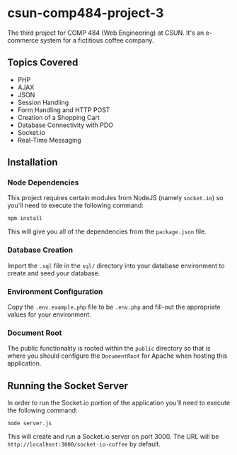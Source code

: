 # csun-comp484-project-3
The third project for COMP 484 (Web Engineering) at CSUN. It's an e-commerce system for a fictitious coffee company.

## Topics Covered

- PHP
- AJAX
- JSON
- Session Handling
- Form Handling and HTTP POST
- Creation of a Shopping Cart
- Database Connectivity with PDO
- Socket.io
- Real-Time Messaging

## Installation

### Node Dependencies

This project requires certain modules from NodeJS (namely `socket.io`) so you'll need to execute the following command:

```npm install```

This will give you all of the dependencies from the `package.json` file.

### Database Creation

Import the `.sql` file in the `sql/` directory into your database environment to create and seed your database.

### Environment Configuration

Copy the `.env.example.php` file to be `.env.php` and fill-out the appropriate values for your environment.

### Document Root

The public functionality is rooted within the `public` directory so that is where you should configure the `DocumentRoot` for Apache when hosting this application.

## Running the Socket Server

In order to run the Socket.io portion of the application you'll need to execute the following command:

```node server.js```

This will create and run a Socket.io server on port 3000. The URL will be `http://localhost:3000/socket-io-coffee` by default.